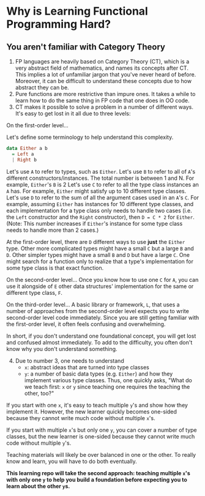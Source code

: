 # Why is Learning Functional Programming Hard?

## You aren't familiar with Category Theory

1. FP languages are heavily based on Category Theory (CT), which is a very abstract field of mathematics, and names its concepts after CT. This implies a lot of unfamiliar jargon that you've never heard of before. Moreover, it can be difficult to understand these concepts due to how abstract they can be.
2. Pure functions are more restrictive than impure ones. It takes a while to learn how to do the same thing in FP code that one does in OO code.
3. CT makes it possible to solve a problem in a number of different ways. It's easy to get lost in it all due to three levels:

On the first-order level...

Let's define some terminology to help understand this complexity.

```purescript
data Either a b
  = Left a
  | Right b
```

Let's use `A` to refer to types, such as `Either`.
Let's use `B` to refer to all of `A`'s different constructors/instances. The total number is between 1 and N. For example, `Either`'s `B` is 2
Let's use `C` to refer to all the type class instances an `A` has. For example, `Either` might satisfy up to 10 different type classes.
Let's use `D` to refer to the sum of all the argument cases used in an `A`'s `C`. For example, assuming `Either` has instances for 10 different type classes, and each implementation for a type class only needs to handle two cases (i.e. the `Left` constructor and the `Right` constructor), then `D = C * 2` for `Either`. (Note: This number increases if `Either`'s instance for some type class needs to handle more than 2 cases.)

At the first-order level, there are `D` different ways to use **just** the `Either` type. Other more complicated types might have a small `C` but a large `B` and `D`. Other simpler types might have a small `B` and `D` but have a large `C`. One might search for a function only to realize that a type's implementation for some type class is that exact function.

On the second-order level... Once you know how to use one `C` for `A`, you can use it alongside of `E` other data structures' implementation for the same or different type class, `F`.

On the third-order level... A basic library or framework, `L`, that uses a number of approaches from the second-order level expects you to write second-order level code immediately. Since you are still getting familiar with the first-order level, it often feels confusing and overwhelming.

In short, if you don't understand one foundational concept, you will get lost and confused almost immediately. To add to the difficulty, you often don't know why you don't understand something.

4. Due to number 3, one needs to understand
    - `x`: abstract ideas that are turned into type classes
    - `y`: a number of basic data types (e.g. `Either`) and how they implement various type classes.
Thus, one quickly asks, "What do we teach first: `x` or `y` since teaching one requires the teaching the other, too?"

If you start with one `x`, it's easy to teach multiple `y`'s and show how they implement it. However, the new learner quickly becomes one-sided because they cannot write much code without multiple `x`'s.

If you start with multiple `x`'s but only one `y`, you can cover a number of type classes, but the new learner is one-sided because they cannot write much code without multiple `y`'s.

Teaching materials will likely be over balanced in one or the other. To really know and learn, you will have to do both eventually.

**This learning repo will take the second approach: teaching multiple `x`'s with only one `y` to help you build a foundation before expecting you to learn about the other `y`s.**
